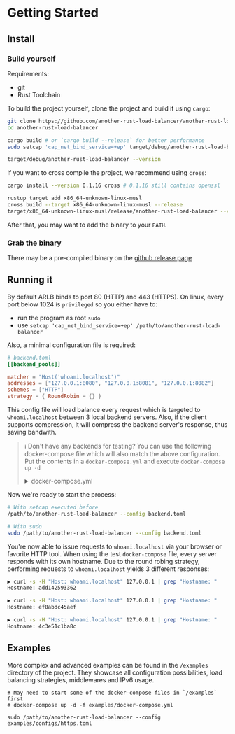 # Getting Started

## Install

### Build yourself

Requirements:

- git
- Rust Toolchain

To build the project yourself, clone the project and build it using `cargo`:

```sh
git clone https://github.com/another-rust-load-balancer/another-rust-load-balancer.git
cd another-rust-load-balancer

cargo build # or `cargo build --release` for better performance
sudo setcap 'cap_net_bind_service=+ep' target/debug/another-rust-load-balancer # Allow to bind to port 80/443 without root

target/debug/another-rust-load-balancer --version
```

If you want to cross compile the project, we recommend using `cross`:

```sh
cargo install --version 0.1.16 cross # 0.1.16 still contains openssl

rustup target add x86_64-unknown-linux-musl
cross build --target x86_64-unknown-linux-musl --release
target/x86_64-unknown-linux-musl/release/another-rust-load-balancer --version
```

After that, you may want to add the binary to your `PATH`.

### Grab the binary

There may be a pre-compiled binary on the [github release page](https://github.com/another-rust-load-balancer/another-rust-load-balancer/releases)

## Running it

By default ARLB binds to port 80 (HTTP) and 443 (HTTPS). On linux, every port below 1024 is `privileged` so you either have to:

- run the program as root `sudo`
- use `setcap 'cap_net_bind_service=+ep' /path/to/another-rust-load-balancer`

Also, a minimal configuration file is required:

```toml
# backend.toml
[[backend_pools]]

matcher = "Host('whoami.localhost')"
addresses = ["127.0.0.1:8080", "127.0.0.1:8081", "127.0.0.1:8082"]
schemes = ["HTTP"]
strategy = { RoundRobin = {} }
```

This config file will load balance every request which is targeted to `whoami.localhost` between 3 local backend servers. Also, if the client supports compression, it will compress the backend server's response, thus saving bandwith.

> ℹ Don't have any backends for testing? You can use the following docker-compose file which will also match the above configuration. Put the contents in a `docker-compose.yml` and execute `docker-compose up -d`
>
> <details>
> <summary>docker-compose.yml</summary>
> <br>
>
> ```yml
> version: "3.7" # optional since v1.27.0
> services:
>   whoami01:
>     image: containous/whoami
>     ports:
>       - 8080:80
>   whoami02:
>     image: containous/whoami
>     ports:
>       - 8081:80
>   whoami03:
>     image: containous/whoami
>     ports:
>       - 8082:80
> ```
>
> </details>

Now we're ready to start the process:

```sh
# With setcap executed before
/path/to/another-rust-load-balancer --config backend.toml

# With sudo
sudo /path/to/another-rust-load-balancer --config backend.toml
```

You're now able to issue requests to `whoami.localhost` via your browser or favorite HTTP tool. When using the test `docker-compose` file, every server responds with its own hostname. Due to the round robing strategy, performing requests to `whoami.localhost` yields 3 different responses:

```sh
▶ curl -s -H "Host: whoami.localhost" 127.0.0.1 | grep "Hostname: "
Hostname: add142593362

▶ curl -s -H "Host: whoami.localhost" 127.0.0.1 | grep "Hostname: "
Hostname: ef8abdc45aef

▶ curl -s -H "Host: whoami.localhost" 127.0.0.1 | grep "Hostname: "
Hostname: 4c3e51c1ba8c
```

## Examples

More complex and advanced examples can be found in the `/examples` directory of the project. They showcase all configuration possibilities, load balancing strategies, middlewares and IPv6 usage.

```
# May need to start some of the docker-compose files in `/examples` first
# docker-compose up -d -f examples/docker-compose.yml

sudo /path/to/another-rust-load-balancer --config examples/configs/https.toml
```
